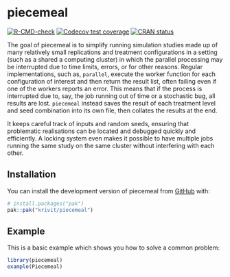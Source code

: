 
# piecemeal

<!-- badges: start -->
[![R-CMD-check](https://github.com/krivit/piecemeal/actions/workflows/R-CMD-check.yaml/badge.svg)](https://github.com/krivit/piecemeal/actions/workflows/R-CMD-check.yaml)
[![Codecov test coverage](https://codecov.io/gh/krivit/piecemeal/graph/badge.svg)](https://app.codecov.io/gh/krivit/piecemeal)
[![CRAN status](https://www.r-pkg.org/badges/version/piecemeal)](https://CRAN.R-project.org/package=piecemeal)
<!-- badges: end -->

The goal of piecemeal is to simplify running simulation studies made up of many relatively small replications and treatment configurations in a setting (such as a shared a computing cluster) in which the parallel processing may be interrupted due to time limits, errors, or for other reasons. Regular implementations, such as, `parallel`, execute the worker function for each configuration of interest and then return the result list, often failing even if one of the workers reports an error. This means that if the process is interrupted due to, say, the job running out of time or a stochastic bug, all results are lost. `piecemeal` instead saves the result of each treatment level and seed combination into its own file, then collates the results at the end.

It keeps careful track of inputs and random seeds, ensuring that problematic realisations can be located and debugged quickly and efficiently. A locking system even makes it possible to have multiple jobs running the same study on the same cluster without interfering with each other.

## Installation

You can install the development version of piecemeal from [GitHub](https://github.com/) with:

``` r
# install.packages("pak")
pak::pak("krivit/piecemeal")
```

## Example

This is a basic example which shows you how to solve a common problem:

``` r
library(piecemeal)
example(Piecemeal)
```

